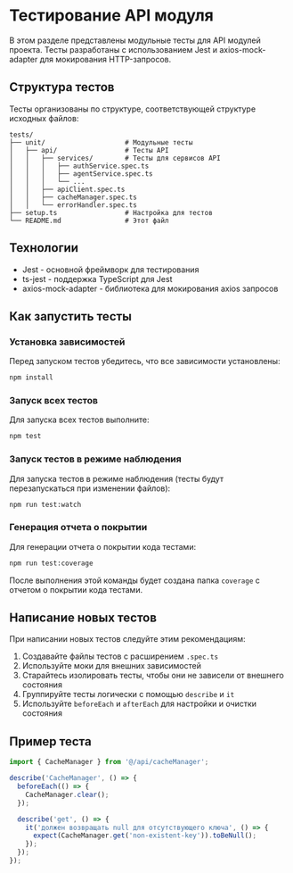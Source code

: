 # Тестирование API модуля

В этом разделе представлены модульные тесты для API модулей проекта. Тесты разработаны с использованием Jest и axios-mock-adapter для мокирования HTTP-запросов.

## Структура тестов

Тесты организованы по структуре, соответствующей структуре исходных файлов:

```
tests/
├── unit/                    # Модульные тесты
│   ├── api/                 # Тесты API
│   │   ├── services/        # Тесты для сервисов API
│   │   │   ├── authService.spec.ts
│   │   │   ├── agentService.spec.ts
│   │   │   └── ...
│   │   ├── apiClient.spec.ts
│   │   ├── cacheManager.spec.ts
│   │   └── errorHandler.spec.ts
├── setup.ts                 # Настройка для тестов
└── README.md                # Этот файл
```

## Технологии

- Jest - основной фреймворк для тестирования
- ts-jest - поддержка TypeScript для Jest
- axios-mock-adapter - библиотека для мокирования axios запросов

## Как запустить тесты

### Установка зависимостей

Перед запуском тестов убедитесь, что все зависимости установлены:

```bash
npm install
```

### Запуск всех тестов

Для запуска всех тестов выполните:

```bash
npm test
```

### Запуск тестов в режиме наблюдения

Для запуска тестов в режиме наблюдения (тесты будут перезапускаться при изменении файлов):

```bash
npm run test:watch
```

### Генерация отчета о покрытии

Для генерации отчета о покрытии кода тестами:

```bash
npm run test:coverage
```

После выполнения этой команды будет создана папка `coverage` с отчетом о покрытии кода тестами.

## Написание новых тестов

При написании новых тестов следуйте этим рекомендациям:

1. Создавайте файлы тестов с расширением `.spec.ts`
2. Используйте моки для внешних зависимостей
3. Старайтесь изолировать тесты, чтобы они не зависели от внешнего состояния
4. Группируйте тесты логически с помощью `describe` и `it`
5. Используйте `beforeEach` и `afterEach` для настройки и очистки состояния

## Пример теста

```typescript
import { CacheManager } from '@/api/cacheManager';

describe('CacheManager', () => {
  beforeEach(() => {
    CacheManager.clear();
  });

  describe('get', () => {
    it('должен возвращать null для отсутствующего ключа', () => {
      expect(CacheManager.get('non-existent-key')).toBeNull();
    });
  });
});
``` 